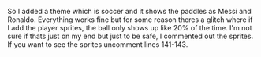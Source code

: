 So I added a theme which is soccer and it shows the paddles as Messi and Ronaldo. Everything works fine but for some reason theres a glitch 
where if I add the player sprites, the ball only shows up like 20% of the time. I'm not sure if thats just on my end but just to be safe, I
commented out the sprites. If you want to see the sprites uncomment lines 141-143. 
